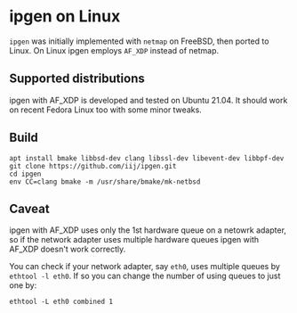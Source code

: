 
# ipgen on Linux

`ipgen` was initially implemented with `netmap` on FreeBSD,
then ported to Linux.
On Linux ipgen employs `AF_XDP` instead of netmap.

## Supported distributions

ipgen with AF_XDP is developed and tested on Ubuntu 21.04.
It should work on recent Fedora Linux too with some minor tweaks.

## Build

```
apt install bmake libbsd-dev clang libssl-dev libevent-dev libbpf-dev
git clone https://github.com/iij/ipgen.git
cd ipgen
env CC=clang bmake -m /usr/share/bmake/mk-netbsd
```

## Caveat

ipgen with AF_XDP uses only the 1st hardware queue on a netowrk
adapter, so if the network adapter uses multiple hardware queues
ipgen with AF_XDP doesn't work correctly.

You can check if your network adapter, say `eth0`, uses
multiple queues by `ethtool -l eth0`.
If so you can change the number of using queues to just one by:

```
ethtool -L eth0 combined 1
```
